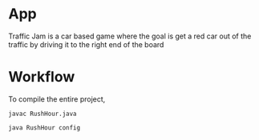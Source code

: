 #
App
==============

Traffic Jam is a car based game where the goal is get a red car out of the traffic by driving it to the right end of the board


Workflow
========

To compile the entire project,

```javac RushHour.java```


```java RushHour config```





